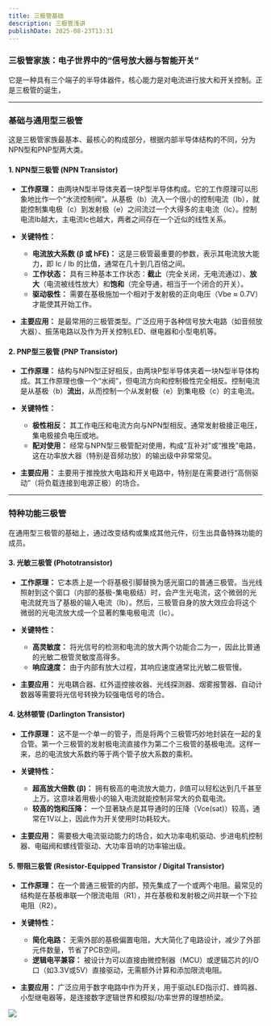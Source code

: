 ```yaml
---
title: 三极管基础
description: 三极管浅讲
publishDate: 2025-08-23T13:31
---
```

### **三极管家族：电子世界中的“信号放大器与智能开关”**

它是一种具有三个端子的半导体器件，核心能力是对电流进行放大和开关控制。正是三极管的诞生，

- - -

### **基础与通用型三极管**

这是三极管家族最基本、最核心的构成部分，根据内部半导体结构的不同，分为NPN型和PNP型两大类。

#### **1. NPN型三极管 (NPN Transistor)**

* **工作原理：** 由两块N型半导体夹着一块P型半导体构成。它的工作原理可以形象地比作一个“水流控制阀”。从基极（b）流入一个很小的控制电流（Ib），就能控制集电极（c）到发射极（e）之间流过一个大得多的主电流（Ic）。控制电流Ib越大，主电流Ic也越大，两者之间存在一个近似的线性关系。
* **关键特性：**

  * **电流放大系数 (β 或 hFE)：** 这是三极管最重要的参数，表示其电流放大能力，即 Ic / Ib 的比值，通常在几十到几百倍之间。
  * **工作状态：** 具有三种基本工作状态：**截止**（完全关闭，无电流通过）、**放大**（电流被线性放大）和**饱和**（完全导通，相当于一个闭合的开关）。
  * **驱动极性：** 需要在基极施加一个相对于发射极的正向电压（Vbe ≈ 0.7V）才能使其开始工作。
* **主要应用：** 是最常用的三极管类型。广泛应用于各种信号放大电路（如音频放大器）、振荡电路以及作为开关控制LED、继电器和小型电机等。

#### **2. PNP型三极管 (PNP Transistor)**

* **工作原理：** 结构与NPN型正好相反，由两块P型半导体夹着一块N型半导体构成。其工作原理也像一个“水阀”，但电流方向和控制极性完全相反。控制电流是从基极（b）**流出**，从而控制一个从发射极（e）到集电极（c）的主电流。
* **关键特性：**

  * **极性相反：** 其工作电压和电流方向与NPN型相反。通常发射极接正电压，集电极接负电压或地。
  * **配对使用：** 经常与NPN型三极管配对使用，构成“互补对”或“推挽”电路，这在功率放大器（特别是音频功放）的输出级中非常常见。
* **主要应用：** 主要用于推挽放大电路和开关电路中，特别是在需要进行“高侧驱动”（将负载连接到电源正极）的场合。

- - -

### **特种功能三极管**

在通用型三极管的基础上，通过改变结构或集成其他元件，衍生出具备特殊功能的成员。

#### **3. 光敏三极管 (Phototransistor)**

* **工作原理：** 它本质上是一个将基极引脚替换为感光窗口的普通三极管。当光线照射到这个窗口（内部的基极-集电极结）时，会产生光电流，这个微弱的光电流就充当了基极的输入电流（Ib）。然后，三极管自身的放大效应会将这个微弱的光电流放大成一个显著的集电极电流（Ic）。
* **关键特性：**

  * **高灵敏度：** 将光信号的检测和电流的放大两个功能合二为一，因此比普通的光敏二极管灵敏度高得多。
  * **响应速度：** 由于内部有放大过程，其响应速度通常比光敏二极管慢。
* **主要应用：** 光电耦合器、红外遥控接收器、光线探测器、烟雾报警器、自动计数器等需要将光信号转换为较强电信号的场合。

#### **4. 达林顿管 (Darlington Transistor)**

* **工作原理：** 这不是一个单一的管子，而是将两个三极管巧妙地封装在一起的复合管。第一个三极管的发射极电流直接作为第二个三极管的基极电流。这样一来，总的电流放大系数约等于两个管子放大系数的乘积。
* **关键特性：**

  * **超高放大倍数 (β)：** 拥有极高的电流放大能力，β值可以轻松达到几千甚至上万。这意味着用极小的输入电流就能控制非常大的负载电流。
  * **较高的饱和压降：** 一个显著缺点是其导通时的压降（Vce(sat)）较高，通常在1V以上，因此作为开关使用时功耗较大。
* **主要应用：** 需要极大电流驱动能力的场合，如大功率电机驱动、步进电机控制器、电磁阀和螺线管驱动、大功率音响的功率输出级。

#### **5. 带阻三极管 (Resistor-Equipped Transistor / Digital Transistor)**

* **工作原理：** 在一个普通三极管的内部，预先集成了一个或两个电阻。最常见的结构是在基极串联一个限流电阻（R1），并在基极和发射极之间并联一个下拉电阻（R2）。
* **关键特性：**

  * **简化电路：** 无需外部的基极偏置电阻，大大简化了电路设计，减少了外部元件数量，节省了PCB空间。
  * **逻辑电平兼容：** 被设计为可以直接由微控制器（MCU）或逻辑芯片的I/O口（如3.3V或5V）直接驱动，无需额外计算和添加限流电阻。
* **主要应用：** 广泛应用于数字电路中作为开关，用于驱动LED指示灯、蜂鸣器、小型继电器等，是连接数字逻辑世界和模拟/功率世界的理想桥梁。


![](/assets/images/1000015338.jpg)
